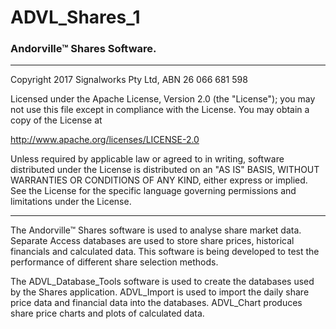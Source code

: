 # ADVL_Shares_1
### Andorville™ Shares Software.



- - -
Copyright 2017 Signalworks Pty Ltd, ABN 26 066 681 598

Licensed under the Apache License, Version 2.0 (the "License");
you may not use this file except in compliance with the License.
You may obtain a copy of the License at

http://www.apache.org/licenses/LICENSE-2.0

Unless required by applicable law or agreed to in writing, software
distributed under the License is distributed on an "AS IS" BASIS,
WITHOUT WARRANTIES OR CONDITIONS OF ANY KIND, either express or implied.
See the License for the specific language governing permissions and
limitations under the License.



- - -


The Andorville™ Shares software is used to analyse share market data. Separate Access databases are used to store share prices, historical financials and calculated data. This software is being developed to test the performance of different share selection methods.

The ADVL_Database_Tools software is used to create the databases used by the Shares application. ADVL_Import is used to import the daily share price data and financial data into the databases. ADVL_Chart produces share price charts and plots of calculated data.





